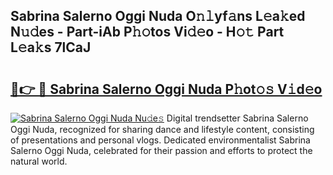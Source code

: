 ## Sabrina Salerno Oggi Nuda O𝚗𝚕yf𝚊ns L𝚎a𝚔ed N𝚞𝚍es - Part-iAb P𝚑𝚘tos Vi𝚍𝚎o - H𝚘𝚝 Part L𝚎a𝚔s 7lCaJ

# <h2><a href="http://kff6bt4.oniu.top/?m=Sabrina+Salerno+Oggi+Nuda">🔗👉 🔴 Sabrina Salerno Oggi Nuda P𝚑ot𝚘𝚜 V𝚒d𝚎o</a></h2>

[![Sabrina Salerno Oggi Nuda Nu𝚍e𝚜](https://i.imgur.com/0qMVB7G.gif)](http://kff6bt4.oniu.top/?m=Sabrina+Salerno+Oggi+Nuda)
Digital trendsetter Sabrina Salerno Oggi Nuda, recognized for sharing dance and lifestyle content, consisting of presentations and personal vlogs. Dedicated environmentalist Sabrina Salerno Oggi Nuda, celebrated for their passion and efforts to protect the natural world.  
